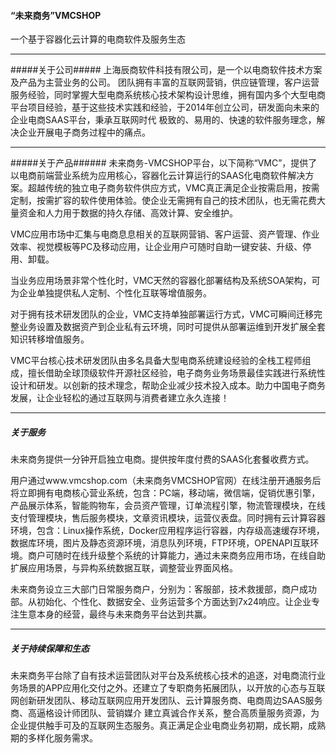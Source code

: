 #### “未来商务”VMCSHOP ####
一个基于容器化云计算的电商软件及服务生态

---
#####关于公司#####
上海辰商软件科技有限公司，是一个以电商软件技术方案及产品为主营业务的公司。
团队拥有丰富的互联网营销，供应链管理，客户运营服务经验，同时掌握大型电商系统核心技术架构设计思维，拥有国内多个大型电商平台项目经验，基于这些技术实践和经验，于2014年创立公司，研发面向未来的企业电商SAAS平台，秉承互联网时代 极致的、易用的、快速的软件服务理念，解决企业开展电子商务过程中的痛点。

---
#####关于产品######
未来商务-VMCSHOP平台，以下简称“VMC”，提供了以电商前端营业系统为应用核心，容器化云计算运行的SAAS化电商软件解决方案。超越传统的独立电子商务软件供应方式，VMC真正满足企业按需启用，按需定制，按需扩容的软件使用体验。使企业无需拥有自己的技术团队，也无需花费大量资金和人力用于数据的持久存储、高效计算、安全维护。

VMC应用市场中汇集与电商息息相关的互联网营销、客户运营、资产管理、作业效率、视觉模板等PC及移动应用，让企业用户可随时自助一键安装、升级、停用、卸载。

当业务应用场景非常个性化时，VMC天然的容器化部署结构及系统SOA架构，可为企业单独提供私人定制、个性化互联等增值服务。

对于拥有技术研发团队的企业，VMC支持单独部署运行方式，VMC可瞬间迁移完整业务设置及数据资产到企业私有云环境，同时可提供从部署运维到开发扩展全套知识转移增值服务。

VMC平台核心技术研发团队由多名具备大型电商系统建设经验的全栈工程师组成，擅长借助全球顶级软件开源社区经验，电子商务业务场景最佳实践进行系统性设计和研发。以创新的技术理念，帮助企业减少技术投入成本。助力中国电子商务发展，让企业轻松的通过互联网与消费者建立永久连接！

---
##### 关于服务 #####
未来商务提供一分钟开启独立电商。提供按年度付费的SAAS化套餐收费方式。

用户通过www.vmcshop.com（未来商务VMCSHOP官网）在线注册开通服务后将立即拥有电商核心营业系统，包含：PC端，移动端，微信端，促销优惠引擎，产品展示体系，智能购物车，会员资产管理，订单流程引擎，物流管理模块，在线支付管理模块，售后服务模块，文章资讯模块，运营仪表盘。同时拥有云计算容器环境，包含：Linux操作系统，Docker应用程序运行容器，内存级高速缓存环境，数据库环境，图片及静态资源环境，消息队列环境，FTP环境，OPENAPI互联环境。商户可随时在线升级整个系统的计算能力，通过未来商务应用市场，在线自助扩展应用场景，与异构系统数据互联，调整营业界面风格。

未来商务设立三大部门日常服务商户，分别为：客服部，技术救援部，商户成功部。从初始化、个性化、数据安全、业务运营多个方面达到7x24响应。让企业专注生意本身的经营，最终与未来商务平台达到共赢。

---
##### 关于持续保障和生态 #####

未来商务平台除了自有技术运营团队对平台及系统核心技术的追逐，对电商流行业务场景的APP应用化交付之外。还建立了专职商务拓展团队，以开放的心态与互联网创新研发团队、移动互联网应用开发团队、云计算服务商、电商周边SAAS服务商、高逼格设计师团队、营销媒介 建立真诚合作关系，整合高质量服务资源，为企业提供触手可及的互联网生态服务。真正满足企业电商业务初期，成长期，成熟期的多样化服务需求。
